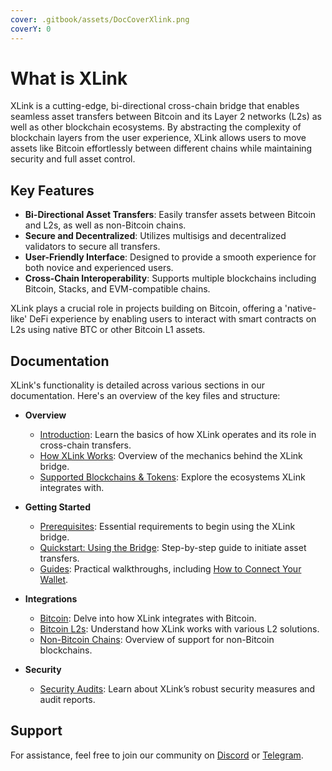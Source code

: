 ```yaml
---
cover: .gitbook/assets/DocCoverXlink.png
coverY: 0
---
```


# What is XLink

XLink is a cutting-edge, bi-directional cross-chain bridge that enables seamless asset transfers between Bitcoin and its Layer 2 networks (L2s) as well as other blockchain ecosystems. By abstracting the complexity of blockchain layers from the user experience, XLink allows users to move assets like Bitcoin effortlessly between different chains while maintaining security and full asset control.

## Key Features

- **Bi-Directional Asset Transfers**: Easily transfer assets between Bitcoin and L2s, as well as non-Bitcoin chains.
- **Secure and Decentralized**: Utilizes multisigs and decentralized validators to secure all transfers.
- **User-Friendly Interface**: Designed to provide a smooth experience for both novice and experienced users.
- **Cross-Chain Interoperability**: Supports multiple blockchains including Bitcoin, Stacks, and EVM-compatible chains.

XLink plays a crucial role in projects building on Bitcoin, offering a 'native-like' DeFi experience by enabling users to interact with smart contracts on L2s using native BTC or other Bitcoin L1 assets.

## Documentation

XLink's functionality is detailed across various sections in our documentation. Here's an overview of the key files and structure:

- **Overview**
  - [Introduction](overview/introduction.md): Learn the basics of how XLink operates and its role in cross-chain transfers.
  - [How XLink Works](overview/how-xlink-works.md): Overview of the mechanics behind the XLink bridge.
  - [Supported Blockchains & Tokens](overview/supported-blockchains-and-tokens.md): Explore the ecosystems XLink integrates with.
  
- **Getting Started**
  - [Prerequisites](getting-started/prerequisites.md): Essential requirements to begin using the XLink bridge.
  - [Quickstart: Using the Bridge](getting-started/using-the-bridge.md): Step-by-step guide to initiate asset transfers.
  - [Guides](getting-started/guides/README.md): Practical walkthroughs, including [How to Connect Your Wallet](getting-started/guides/how-to-connect-your-wallet.md).

- **Integrations**
  - [Bitcoin](integrations/understanding-the-bitcoin-bridge.md): Delve into how XLink integrates with Bitcoin.
  - [Bitcoin L2s](integrations/bitcoin-l2s.md): Understand how XLink works with various L2 solutions.
  - [Non-Bitcoin Chains](integrations/non-bitcoin-chains.md): Overview of support for non-Bitcoin blockchains.

- **Security**
  - [Security Audits](security-audits.md): Learn about XLink’s robust security measures and audit reports.

## Support

For assistance, feel free to join our community on [Discord](https://discord.com/invite/xlink) or [Telegram](https://x.com/XLinkbtc).
